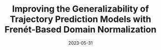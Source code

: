 ---
title: "Improving the Generalizability of Trajectory Prediction Models with Frenét-Based Domain Normalization"
collection: publications
permalink: /publication/frenet
excerpt: 'Mitigating the domain shift problem in trajectory prediction with Frenét-based domain normalization.'
date: 2023-05-31
venue: 'ICRA 2023'
paperurl: 'https://arxiv.org/abs/2305.17965'
imgurl: 'frenet.png'
show: true
authors:
    - name: Luyao Ye
    - name: Zikang Zhou
    - name: Jianping Wang
links:
    - name: Paper
      link: https://arxiv.org/abs/2305.17965
---